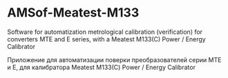 # AMSof-Meatest-M133

Software for automatization metrological calibration (verification) for converters MTE and E series, with a Meatest M133(C) Power / Energy Calibrator

Приложение для автоматизации поверки преобразователей серии MTE и Е, для калибратора Meatest M133(С) Power / Energy Calibrator
